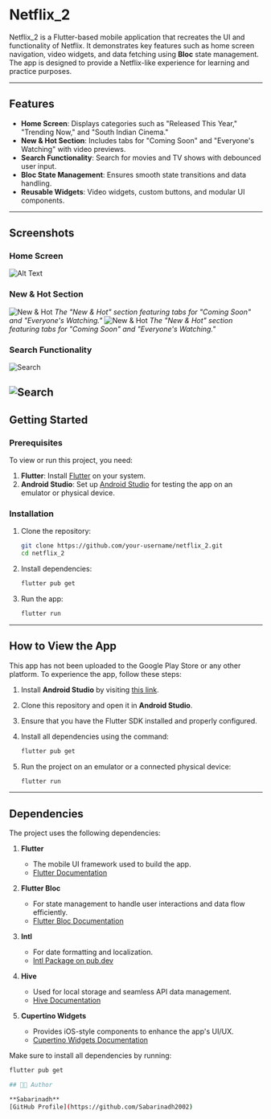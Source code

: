 # Netflix_2

Netflix_2 is a Flutter-based mobile application that recreates the UI and functionality of Netflix. It demonstrates key features such as home screen navigation, video widgets, and data fetching using **Bloc** state management. The app is designed to provide a Netflix-like experience for learning and practice purposes.

---

## Features

- **Home Screen**: Displays categories such as "Released This Year," "Trending Now," and "South Indian Cinema."
- **New & Hot Section**: Includes tabs for "Coming Soon" and "Everyone's Watching" with video previews.
- **Search Functionality**: Search for movies and TV shows with debounced user input.
- **Bloc State Management**: Ensures smooth state transitions and data handling.
- **Reusable Widgets**: Video widgets, custom buttons, and modular UI components.

---

## Screenshots

### Home Screen
![Alt Text](images/home.jpg)

### New & Hot Section
![New & Hot](images/new&hot.jpg)
*The "New & Hot" section featuring tabs for "Coming Soon" and "Everyone's Watching."*
![New & Hot](images/new&hot2.jpg)
*The "New & Hot" section featuring tabs for "Coming Soon" and "Everyone's Watching."*

### Search Functionality
![Search](images/search.jpg)

![Search](images/search2.jpg)
---

## Getting Started

### Prerequisites

To view or run this project, you need:

1. **Flutter**: Install [Flutter](https://flutter.dev/docs/get-started/install) on your system.
2. **Android Studio**: Set up [Android Studio](https://developer.android.com/studio) for testing the app on an emulator or physical device.

### Installation

1. Clone the repository:

   ```bash
   git clone https://github.com/your-username/netflix_2.git
   cd netflix_2

2. Install dependencies:
    ```bash
    flutter pub get

3. Run the app:
    ```bash
    flutter run

---

## How to View the App

This app has not been uploaded to the Google Play Store or any other platform. To experience the app, follow these steps:

1. Install **Android Studio** by visiting [this link](https://developer.android.com/studio).
2. Clone this repository and open it in **Android Studio**.
3. Ensure that you have the Flutter SDK installed and properly configured.
4. Install all dependencies using the command:

   ```bash
   flutter pub get

5. Run the project on an emulator or a connected physical device:
    ```bash
    flutter run

---

## Dependencies

The project uses the following dependencies:

1. **Flutter**  
   - The mobile UI framework used to build the app.  
   - [Flutter Documentation](https://flutter.dev/docs)

2. **Flutter Bloc**  
   - For state management to handle user interactions and data flow efficiently.  
   - [Flutter Bloc Documentation](https://bloclibrary.dev/)

3. **Intl**  
   - For date formatting and localization.  
   - [Intl Package on pub.dev](https://pub.dev/packages/intl)

4. **Hive**  
   - Used for local storage and seamless API data management.  
   - [Hive Documentation](https://docs.hivedb.dev/)

5. **Cupertino Widgets**  
   - Provides iOS-style components to enhance the app's UI/UX.  
   - [Cupertino Widgets Documentation](https://flutter.dev/docs/development/ui/widgets/cupertino)

Make sure to install all dependencies by running:

```bash
flutter pub get

## 🧑‍💻 Author

**Sabarinadh**  
[GitHub Profile](https://github.com/Sabarinadh2002)